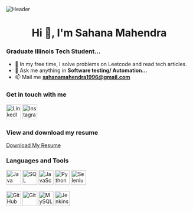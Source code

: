 ![Header](https://drive.google.com/uc?id=1225mUXj2vrf4l85Ci4OsEJuJ1xNTkKwB)

<div align="center">
  <h1>Hi 👋, I'm Sahana Mahendra</h1>
</div>

### Graduate Illinois Tech Student...

- 🚀  In my free time, I solve problems on Leetcode and read tech articles.
- 💬 Ask me anything in **Software testing/ Automation...**
- 📫 Mail me **sahanamahendra1996@gmail.com**

### Get in touch with me
<a href="https://www.linkedin.com/in/sahana-mahendra/" target="_blank"><img src="https://upload.wikimedia.org/wikipedia/commons/c/ca/LinkedIn_logo_initials.png" alt="LinkedIn" width="40" height="40"></a>
<a href="https://www.instagram.com/sahana1996.m/" target="_blank"><img src="https://img.icons8.com/color/48/000000/instagram-new.png" alt="Instagram" width="40" height="40"></a>

### View and download my resume
<a href="https://drive.google.com/file/d/14RiMmOrybDJZYyq6OUO582vYqKfNriXK/view?usp=drive_link" target="_blank">Download My Resume</a>

### Languages and Tools
<a href="#" target="_blank"><img src="https://img.icons8.com/color/48/000000/java-coffee-cup-logo--v1.png" alt="Java" width="40" height="40"></a>
<a href="#" target="_blank"><img src="https://img.icons8.com/color/48/000000/sql.png" alt="SQL" width="40" height="40"></a>
<a href="#" target="_blank"><img src="https://img.icons8.com/color/48/000000/javascript.png" alt="JavaScript" width="40" height="40"></a>
<a href="#" target="_blank"><img src="https://img.icons8.com/color/48/000000/python.png" alt="Python" width="40" height="40"></a>
<a href="https://www.selenium.dev/documentation/webdriver/" target="_blank">
    <img src="https://drive.google.com/uc?export=view&id=19iypET4GBsnfAwmEsRFSYBa9tROo_9aQ" alt="Selenium WebDriver" width="40" height="40">
</a>

<a href="https://github.com/" target="_blank"><img src="https://img.icons8.com/color/48/000000/github.png" alt="GitHub" width="40" height="40"></a>
<a href="https://git-scm.com/" target="_blank"><img src="https://img.icons8.com/color/48/000000/git.png" alt="Git" width="40" height="40"></a>
<a href="https://www.mysql.com/" target="_blank"><img src="https://img.icons8.com/color/48/000000/mysql.png" alt="MySQL" width="40" height="40"></a>
<a href="https://www.jenkins.io/" target="_blank"><img src="https://img.icons8.com/color/48/000000/jenkins.png" alt="Jenkins" width="40" height="40"></a>


